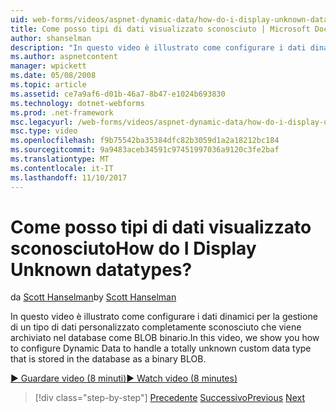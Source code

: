 ```yaml
---
uid: web-forms/videos/aspnet-dynamic-data/how-do-i-display-unknown-datatypes
title: Come posso tipi di dati visualizzato sconosciuto | Microsoft Docs
author: shanselman
description: "In questo video è illustrato come configurare i dati dinamici per la gestione di un tipo di dati personalizzato completamente sconosciuto che viene archiviato nel database come BLOB binario."
ms.author: aspnetcontent
manager: wpickett
ms.date: 05/08/2008
ms.topic: article
ms.assetid: ce7a9af6-d01b-46a7-8b47-e1024b693830
ms.technology: dotnet-webforms
ms.prod: .net-framework
msc.legacyurl: /web-forms/videos/aspnet-dynamic-data/how-do-i-display-unknown-datatypes
msc.type: video
ms.openlocfilehash: f9b75542ba35384dfc82b3059d1a2a18212bc184
ms.sourcegitcommit: 9a9483aceb34591c97451997036a9120c3fe2baf
ms.translationtype: MT
ms.contentlocale: it-IT
ms.lasthandoff: 11/10/2017
---
```

<a name="how-do-i-display-unknown-datatypes"></a><span data-ttu-id="5dd8b-104">Come posso tipi di dati visualizzato sconosciuto</span><span class="sxs-lookup"><span data-stu-id="5dd8b-104">How do I Display Unknown datatypes?</span></span>
====================
<span data-ttu-id="5dd8b-105">da [Scott Hanselman](https://github.com/shanselman)</span><span class="sxs-lookup"><span data-stu-id="5dd8b-105">by [Scott Hanselman](https://github.com/shanselman)</span></span>

<span data-ttu-id="5dd8b-106">In questo video è illustrato come configurare i dati dinamici per la gestione di un tipo di dati personalizzato completamente sconosciuto che viene archiviato nel database come BLOB binario.</span><span class="sxs-lookup"><span data-stu-id="5dd8b-106">In this video, we show you how to configure Dynamic Data to handle a totally unknown custom data type that is stored in the database as a binary BLOB.</span></span>

[<span data-ttu-id="5dd8b-107">&#9654; Guardare video (8 minuti)</span><span class="sxs-lookup"><span data-stu-id="5dd8b-107">&#9654; Watch video (8 minutes)</span></span>](https://channel9.msdn.com/Blogs/ASP-NET-Site-Videos/how-do-i-display-unknown-datatypes)

>[!div class="step-by-step"]
<span data-ttu-id="5dd8b-108">[Precedente](how-do-i-make-custom-pages.md)
[Successivo](how-do-i-use-a-dynamiccontrol-in-listview-and-detailsview-controls.md)</span><span class="sxs-lookup"><span data-stu-id="5dd8b-108">[Previous](how-do-i-make-custom-pages.md)
[Next](how-do-i-use-a-dynamiccontrol-in-listview-and-detailsview-controls.md)</span></span>
